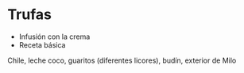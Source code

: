 # Trufas

- Infusión con la crema
- Receta básica

Chile, leche coco, guaritos (diferentes licores), budín, exterior de Milo

